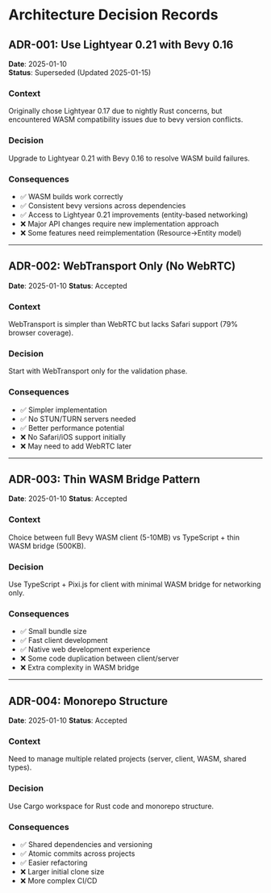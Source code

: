 # Architecture Decision Records

## ADR-001: Use Lightyear 0.21 with Bevy 0.16
**Date**: 2025-01-10  
**Status**: Superseded (Updated 2025-01-15)

### Context
Originally chose Lightyear 0.17 due to nightly Rust concerns, but encountered WASM compatibility issues due to bevy version conflicts.

### Decision
Upgrade to Lightyear 0.21 with Bevy 0.16 to resolve WASM build failures.

### Consequences
- ✅ WASM builds work correctly
- ✅ Consistent bevy versions across dependencies
- ✅ Access to Lightyear 0.21 improvements (entity-based networking)
- ❌ Major API changes require new implementation approach
- ❌ Some features need reimplementation (Resource→Entity model)

---

## ADR-002: WebTransport Only (No WebRTC)
**Date**: 2025-01-10
**Status**: Accepted

### Context
WebTransport is simpler than WebRTC but lacks Safari support (79% browser coverage).

### Decision
Start with WebTransport only for the validation phase.

### Consequences
- ✅ Simpler implementation
- ✅ No STUN/TURN servers needed
- ✅ Better performance potential
- ❌ No Safari/iOS support initially
- ❌ May need to add WebRTC later

---

## ADR-003: Thin WASM Bridge Pattern
**Date**: 2025-01-10
**Status**: Accepted

### Context
Choice between full Bevy WASM client (5-10MB) vs TypeScript + thin WASM bridge (500KB).

### Decision
Use TypeScript + Pixi.js for client with minimal WASM bridge for networking only.

### Consequences
- ✅ Small bundle size
- ✅ Fast client development
- ✅ Native web development experience
- ❌ Some code duplication between client/server
- ❌ Extra complexity in WASM bridge

---

## ADR-004: Monorepo Structure
**Date**: 2025-01-10
**Status**: Accepted

### Context
Need to manage multiple related projects (server, client, WASM, shared types).

### Decision
Use Cargo workspace for Rust code and monorepo structure.

### Consequences
- ✅ Shared dependencies and versioning
- ✅ Atomic commits across projects
- ✅ Easier refactoring
- ❌ Larger initial clone size
- ❌ More complex CI/CD